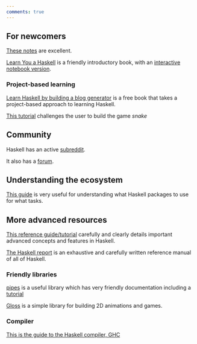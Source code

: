 ```yaml
---
comments: true
---
```


## For newcomers

[These notes](https://www.seas.upenn.edu/~cis1940/fall16/lectures/01-intro.html) are excellent.

[Learn You a Haskell](http://learnyouahaskell.com/) is a friendly introductory book, with an [interactive notebook version](https://github.com/IHaskell/learn-you-a-haskell-notebook).

### Project-based learning

[Learn Haskell by building a blog generator](https://lhbg-book.link) is a free book that takes a project-based approach to learning Haskell.

[This tutorial](https://github.com/lsmor/snake-fury#snake-fury) challenges the user to build the game *snake* 

## Community

Haskell has an active [subreddit](https://www.reddit.com/r/haskell/).

It also has a [forum](https://discourse.haskell.org/).

## Understanding the ecosystem

[This guide](https://github.com/Gabriella439/post-rfc/blob/main/sotu.md) is very useful for understanding what Haskell packages to use for what tasks.

## More advanced resources

[This reference guide/tutorial](https://smunix.github.io/dev.stephendiehl.com/hask/tutorial.pdf) carefully and clearly details important advanced concepts and features in Haskell.

[The Haskell report](https://www.haskell.org/onlinereport/haskell2010/) is an exhaustive and carefully written reference manual of all of Haskell.

### Friendly libraries

[pipes](https://hackage.haskell.org/package/pipes) is a useful library which has very friendly documentation including a [tutorial](https://hackage.haskell.org/package/pipes-4.3.16/docs/Pipes-Tutorial.html)

[Gloss](https://hackage.haskell.org/package/gloss) is a simple library for building 2D animations and games.

### Compiler

[This is the guide to the Haskell compiler, GHC](https://ghc.gitlab.haskell.org/ghc/doc/users_guide/)
